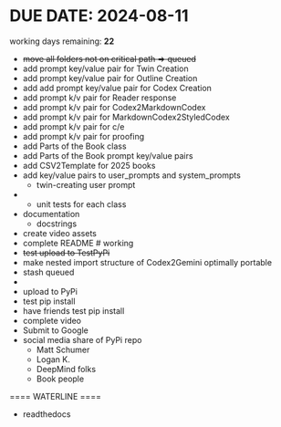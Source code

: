 
# DUE DATE: 2024-08-11
working days remaining: **22**

- ~~move all folders not on critical path => queued~~
- add prompt key/value pair for Twin Creation
- add prompt key/value pair for Outline Creation
- add add prompt key/value pair for Codex Creation
- add prompt k/v pair for Reader response
- add prompt k/v pair for Codex2MarkdownCodex
- add prompt k/v pair for MarkdownCodex2StyledCodex
- add prompt k/v pair for c/e
- add prompt k/v pair for proofing
- add Parts of the Book class
- add Parts of the Book prompt key/value pairs
- add CSV2Template for 2025 books
- add key/value pairs to user_prompts and system_prompts
  - twin-creating user prompt
- - unit tests for each class
- documentation
  - docstrings
- create video assets
- complete README # working
- ~~test upload to TestPyPi~~
- make nested import structure of Codex2Gemini optimally portable
- stash queued
- 
- upload to PyPi
- test pip install
- have friends test pip install
- complete video
- Submit to Google
- social media share of PyPi repo
  - Matt Schumer
  - Logan K.
  - DeepMind folks
  - Book people

==== WATERLINE ====
  - readthedocs